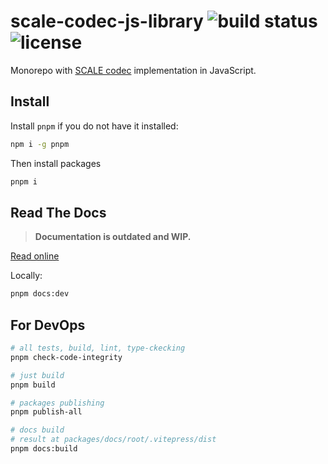 # scale-codec-js-library ![build status](https://img.shields.io/github/checks-status/soramitsu/scale-codec-js-library/master) ![license](https://img.shields.io/github/license/soramitsu/scale-codec-js-library)

Monorepo with [SCALE codec](https://substrate.dev/docs/en/knowledgebase/advanced/codec) implementation in JavaScript.

## Install

Install `pnpm` if you do not have it installed:

```bash
npm i -g pnpm
```

Then install packages

```bash
pnpm i
```

## Read The Docs

> **Documentation is outdated and WIP.**

[Read online](https://soramitsu.github.io/scale-codec-js-library/)

Locally:

```bash
pnpm docs:dev
```

## For DevOps

```bash
# all tests, build, lint, type-ckecking
pnpm check-code-integrity

# just build
pnpm build

# packages publishing
pnpm publish-all

# docs build
# result at packages/docs/root/.vitepress/dist
pnpm docs:build
```
